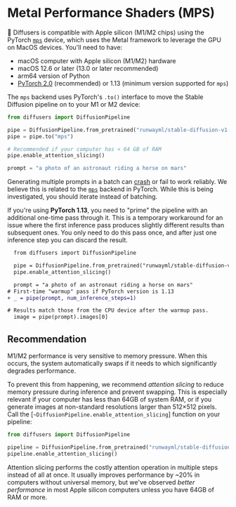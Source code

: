 <!--Copyright 2023 The HuggingFace Team. All rights reserved.

Licensed under the Apache License, Version 2.0 (the "License"); you may not use this file except in compliance with
the License. You may obtain a copy of the License at

http://www.apache.org/licenses/LICENSE-2.0

Unless required by applicable law or agreed to in writing, software distributed under the License is distributed on
an "AS IS" BASIS, WITHOUT WARRANTIES OR CONDITIONS OF ANY KIND, either express or implied. See the License for the
specific language governing permissions and limitations under the License.
-->

# Metal Performance Shaders (MPS)

🤗 Diffusers is compatible with Apple silicon (M1/M2 chips) using the PyTorch [`mps`](https://pytorch.org/docs/stable/notes/mps.html) device, which uses the Metal framework to leverage the GPU on MacOS devices. You'll need to have:

- macOS computer with Apple silicon (M1/M2) hardware
- macOS 12.6 or later (13.0 or later recommended)
- arm64 version of Python
- [PyTorch 2.0](https://pytorch.org/get-started/locally/) (recommended) or 1.13 (minimum version supported for `mps`)

The `mps` backend uses PyTorch's `.to()` interface to move the Stable Diffusion pipeline on to your M1 or M2 device:

```python
from diffusers import DiffusionPipeline

pipe = DiffusionPipeline.from_pretrained("runwayml/stable-diffusion-v1-5")
pipe = pipe.to("mps")

# Recommended if your computer has < 64 GB of RAM
pipe.enable_attention_slicing()

prompt = "a photo of an astronaut riding a horse on mars"
```

<Tip warning={true}>

Generating multiple prompts in a batch can [crash](https://github.com/huggingface/diffusers/issues/363) or fail to work reliably. We believe this is related to the [`mps`](https://github.com/pytorch/pytorch/issues/84039) backend in PyTorch. While this is being investigated, you should iterate instead of batching.

</Tip>

If you're using **PyTorch 1.13**, you need to "prime" the pipeline with an additional one-time pass through it. This is a temporary workaround for an issue where the first inference pass produces slightly different results than subsequent ones. You only need to do this pass once, and after just one inference step you can discard the result.

```diff
  from diffusers import DiffusionPipeline

  pipe = DiffusionPipeline.from_pretrained("runwayml/stable-diffusion-v1-5").to("mps")
  pipe.enable_attention_slicing()

  prompt = "a photo of an astronaut riding a horse on mars"
# First-time "warmup" pass if PyTorch version is 1.13
+ _ = pipe(prompt, num_inference_steps=1)

# Results match those from the CPU device after the warmup pass.
  image = pipe(prompt).images[0]
```

## Recommendation

M1/M2 performance is very sensitive to memory pressure. When this occurs, the system automatically swaps if it needs to which significantly degrades performance.

To prevent this from happening, we recommend *attention slicing* to reduce memory pressure during inference and prevent swapping. This is especially relevant if your computer has less than 64GB of system RAM, or if you generate images at non-standard resolutions larger than 512×512 pixels. Call the [`~DiffusionPipeline.enable_attention_slicing`] function on your pipeline:

```py
from diffusers import DiffusionPipeline

pipeline = DiffusionPipeline.from_pretrained("runwayml/stable-diffusion-v1-5", torch_dtype=torch.float16, variant="fp16", use_safetensors=True).to("mps")
pipeline.enable_attention_slicing()
```

Attention slicing performs the costly attention operation in multiple steps instead of all at once. It usually improves performance by ~20% in computers without universal memory, but we've observed *better performance* in most Apple silicon computers unless you have 64GB of RAM or more.
